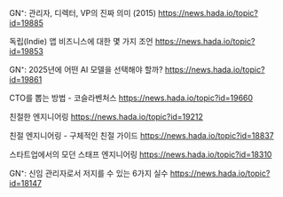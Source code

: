 GN⁺: 관리자, 디렉터, VP의 진짜 의미 (2015)
https://news.hada.io/topic?id=19885

독립(Indie) 앱 비즈니스에 대한 몇 가지 조언
https://news.hada.io/topic?id=19853

GN⁺: 2025년에 어떤 AI 모델을 선택해야 할까?
https://news.hada.io/topic?id=19861

CTO를 뽑는 방법 - 코슬라벤처스 
https://news.hada.io/topic?id=19660

친절한 엔지니어링
https://news.hada.io/topic?id=19212

친절 엔지니어링 - 구체적인 친절 가이드 
https://news.hada.io/topic?id=18837

스타트업에서의 모던 스태프 엔지니어링 
https://news.hada.io/topic?id=18310

GN⁺: 신임 관리자로서 저지를 수 있는 6가지 실수
https://news.hada.io/topic?id=18147

